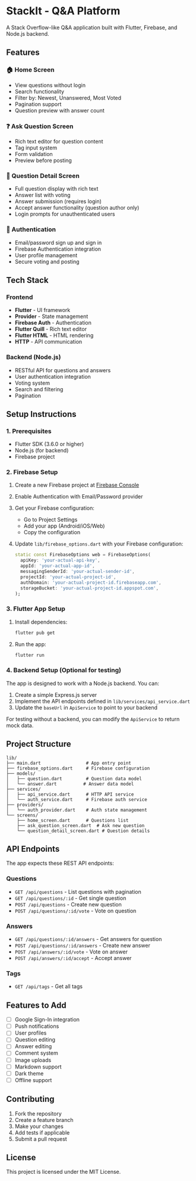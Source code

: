 # StackIt - Q&A Platform

A Stack Overflow-like Q&A application built with Flutter, Firebase, and Node.js backend.

## Features

### 🏠 Home Screen
- View questions without login
- Search functionality
- Filter by: Newest, Unanswered, Most Voted
- Pagination support
- Question preview with answer count

### ❓ Ask Question Screen
- Rich text editor for question content
- Tag input system
- Form validation
- Preview before posting

### 📝 Question Detail Screen
- Full question display with rich text
- Answer list with voting
- Answer submission (requires login)
- Accept answer functionality (question author only)
- Login prompts for unauthenticated users

### 🔐 Authentication
- Email/password sign up and sign in
- Firebase Authentication integration
- User profile management
- Secure voting and posting

## Tech Stack

### Frontend
- **Flutter** - UI framework
- **Provider** - State management
- **Firebase Auth** - Authentication
- **Flutter Quill** - Rich text editor
- **Flutter HTML** - HTML rendering
- **HTTP** - API communication

### Backend (Node.js)
- RESTful API for questions and answers
- User authentication integration
- Voting system
- Search and filtering
- Pagination

## Setup Instructions

### 1. Prerequisites
- Flutter SDK (3.6.0 or higher)
- Node.js (for backend)
- Firebase project

### 2. Firebase Setup

1. Create a new Firebase project at [Firebase Console](https://console.firebase.google.com/)
2. Enable Authentication with Email/Password provider
3. Get your Firebase configuration:
   - Go to Project Settings
   - Add your app (Android/iOS/Web)
   - Copy the configuration

4. Update `lib/firebase_options.dart` with your Firebase configuration:
   ```dart
   static const FirebaseOptions web = FirebaseOptions(
     apiKey: 'your-actual-api-key',
     appId: 'your-actual-app-id',
     messagingSenderId: 'your-actual-sender-id',
     projectId: 'your-actual-project-id',
     authDomain: 'your-actual-project-id.firebaseapp.com',
     storageBucket: 'your-actual-project-id.appspot.com',
   );
   ```

### 3. Flutter App Setup

1. Install dependencies:
   ```bash
   flutter pub get
   ```

2. Run the app:
   ```bash
   flutter run
   ```

### 4. Backend Setup (Optional for testing)

The app is designed to work with a Node.js backend. You can:

1. Create a simple Express.js server
2. Implement the API endpoints defined in `lib/services/api_service.dart`
3. Update the `baseUrl` in `ApiService` to point to your backend

For testing without a backend, you can modify the `ApiService` to return mock data.

## Project Structure

```
lib/
├── main.dart                 # App entry point
├── firebase_options.dart     # Firebase configuration
├── models/
│   ├── question.dart         # Question data model
│   └── answer.dart          # Answer data model
├── services/
│   ├── api_service.dart      # HTTP API service
│   └── auth_service.dart     # Firebase auth service
├── providers/
│   └── auth_provider.dart    # Auth state management
└── screens/
    ├── home_screen.dart      # Questions list
    ├── ask_question_screen.dart  # Ask new question
    └── question_detail_screen.dart # Question details
```

## API Endpoints

The app expects these REST API endpoints:

### Questions
- `GET /api/questions` - List questions with pagination
- `GET /api/questions/:id` - Get single question
- `POST /api/questions` - Create new question
- `POST /api/questions/:id/vote` - Vote on question

### Answers
- `GET /api/questions/:id/answers` - Get answers for question
- `POST /api/questions/:id/answers` - Create new answer
- `POST /api/answers/:id/vote` - Vote on answer
- `POST /api/answers/:id/accept` - Accept answer

### Tags
- `GET /api/tags` - Get all tags

## Features to Add

- [ ] Google Sign-In integration
- [ ] Push notifications
- [ ] User profiles
- [ ] Question editing
- [ ] Answer editing
- [ ] Comment system
- [ ] Image uploads
- [ ] Markdown support
- [ ] Dark theme
- [ ] Offline support

## Contributing

1. Fork the repository
2. Create a feature branch
3. Make your changes
4. Add tests if applicable
5. Submit a pull request

## License

This project is licensed under the MIT License.
